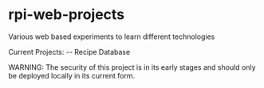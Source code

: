 rpi-web-projects
================

Various web based experiments to learn different technologies

Current Projects:
  --  Recipe Database

WARNING: The security of this project is in its early stages and should only be deployed locally in its current form. 

